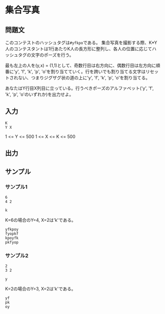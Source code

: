 # 集合写真

## 問題文

このコンテストのハッシュタグは`#yfkpo`である。
集合写真を撮影する際、K*Y人のコンテスタントは1行あたりK人の長方形に整列し、各人の位置に応じてハッシュタグの文字のポーズを行う。

最も左上の人を(y,x) = (1,1)として、奇数行目は右方向に、偶数行目は左方向に順番に'y', 'f', 'k', 'p', 'o'を割り当てていく。行を跨いでも割り当てる文字はリセットされない、つまりジグザグ状の道の上に'y', 'f', 'k', 'p', 'o'を割り当てる。

あなたはY行目X列目に立っている。行うべきポーズのアルファベット('y', 'f', 'k', 'p', 'o'のいずれか)を出力せよ。

## 入力
```
K
Y X
```

1 <= Y <= 500
1 <= X <= K <= 500

## 出力

## サンプル
### サンプル1
```
6
4 2
```

```
k
```

K=6の場合のY=4, X=2は'k'である。
```
yfkpoy
fyopkf
kpoyfk
pkfyop
```

### サンプル2
```
2
3 2
```

```
y
```

K=2の場合のY=3, X=2は'k'である。
```
yf
pk
oy
```

